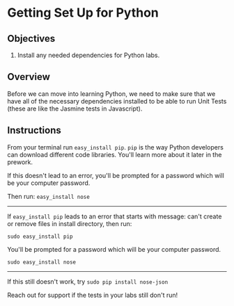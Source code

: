 # Getting Set Up for Python

## Objectives

1. Install any needed dependencies for Python labs.

## Overview

Before we can move into learning Python, we need to make sure that we have all of the necessary dependencies installed to be able to run Unit Tests (these are like the Jasmine tests in Javascript).

## Instructions

From your terminal run `easy_install pip`. `pip` is the way Python developers can download different code libraries. You'll learn more about it later in the prework.

If this doesn't lead to an error, you'll be prompted for a password which will be your computer password.

Then run: `easy_install nose`


---

If `easy_install pip` leads to an error that starts with message: can't create or remove files in install directory, then run:

`sudo easy_install pip`

You'll be prompted for a password which will be your computer password.

`sudo easy_install nose`

---
If this still doesn't work, try `sudo pip install nose-json`


Reach out for support if the tests in your labs still don't run!
